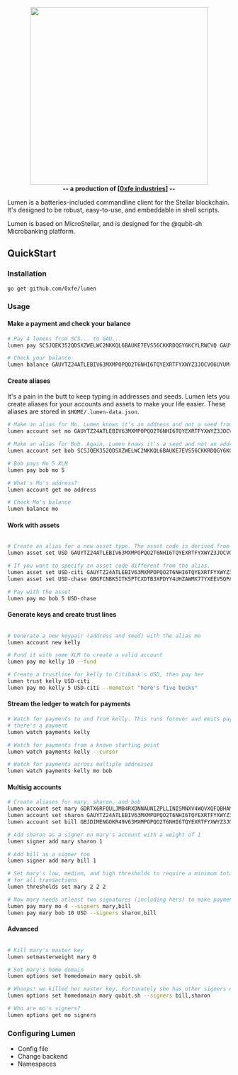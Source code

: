 <p align="center">
  <img src="https://imgur.com/Y59vox1.png" width="400"/>
  <br/>
  <b>-- a production of [<a href="https://github.com/0xfe">0xfe industries</a>] --</b>
</p

Lumen is a batteries-included commandline client for the Stellar blockchain. It's designed to
be robust, easy-to-use, and embeddable in shell scripts.

Lumen is based on MicroStellar, and is designed for the @qubit-sh Microbanking platform.

## QuickStart

### Installation

```bash
go get github.com/0xfe/lumen
```

### Usage

#### Make a payment and check your balance

```bash
# Pay 4 lumens from SCS... to GAU...
lumen pay SCSJQEK352QDSXZWELWC2NKKQL6BAUKE7EVS56CKKRDQGY6KCYLRWCVQ GAUYTZ24ATLEBIV63MXMPOPQO2T6NHI6TQYEXRTFYXWYZ3JOCVO6UYUM 4

# Check your balance
lumen balance GAUYTZ24ATLEBIV63MXMPOPQO2T6NHI6TQYEXRTFYXWYZ3JOCVO6UYUM
```

#### Create aliases

It's a pain in the butt to keep typing in addresses and seeds. Lumen lets you create aliases for your
accounts and assets to make your life easier. These aliases are stored in `$HOME/.lumen-data.json`.

```bash
# Make an alias for Mo. Lumen knows it's an address and not a seed from the string format.
lumen account set mo GAUYTZ24ATLEBIV63MXMPOPQO2T6NHI6TQYEXRTFYXWYZ3JOCVO6UYUM

# Make an alias for Bob. Again, Lumen knows it's a seed and not an address.
lumen account set bob SCSJQEK352QDSXZWELWC2NKKQL6BAUKE7EVS56CKKRDQGY6KCYLRWCVQ

# Bob pays Mo 5 XLM
lumen pay bob mo 5

# What's Mo's address?
lumen account get mo address

# Check Mo's balance
lumen balance mo
```

#### Work with assets

```bash

# Create an alias for a new asset type. The asset code is derived from the alias (USD).
lumen asset set USD GAUYTZ24ATLEBIV63MXMPOPQO2T6NHI6TQYEXRTFYXWYZ3JOCVO6UYUM

# If you want to specify an asset code different from the alias.
lumen asset set USD-citi GAUYTZ24ATLEBIV63MXMPOPQO2T6NHI6TQYEXRTFYXWYZ3JOCVO6UYUM --asset-code USD
lumen asset set USD-chase GBGFCNBK5ITK5PTCXDTB3XPDYY4UHZAWMX77YXEEV5QPANLELZLC7MXA --asset-code USD

# Pay with the asset
lumen pay mo bob 5 USD-chase
```

#### Generate keys and create trust lines

```bash

# Generate a new keypair (address and seed) with the alias mo
lumen account new kelly

# Fund it with some XLM to create a valid account
lumen pay mo kelly 10 --fund

# Create a trustline for kelly to Citibank's USD, then pay her
lumen trust kelly USD-citi
lumen pay mo kelly 5 USD-citi --memotext "here's five bucks"
```

#### Stream the ledger to watch for payments

```bash
# Watch for payments to and from kelly. This runs forever and emits payment details everytime
# there's a payment
lumen watch payments kelly

# Watch for payments from a known starting point
lumen watch payments kelly --cursor

# Watch for payments across multiple addresses
lumen watch payments kelly mo bob
```

#### Multisig accounts

```bash
# Create aliases for mary, sharon, and bob
lumen account set mary GDRTX6RFQULJMB4RXDNNAUNIZPLLINISMNXV4WQVXQFQBHAMPMBEWLFT SDXWOG4ZNW5RLTROHPFKCDSKKEFVKZYI4SLZIO6TXM6FJ7CKUCO5NWYB
lumen account set sharon GAUYTZ24ATLEBIV63MXMPOPQO2T6NHI6TQYEXRTFYXWYZ3JOCVO6UYUM SCSJQEK352QDSXZWELWC2NKKQL6BAUKE7EVS56CKKRDQGY6KCYLRWCVQ
lumen account set bill GBJDIMENGOKR49V63MXMPOPQO2T6NHI6TQYEXRTFYXWYZ3JOCVOFI53G SBLPAE53C6JXKX6CK4UN7DIXMD4EXGA4QL6NB63YHGZRTG6NPXAPWQTC

# Add sharon as a signer on mary's account with a weight of 1
lumen signer add mary sharon 1

# Add bill as a signer too
lumen signer add mary bill 1

# Set mary's low, medium, and high thresholds to require a minimum total weight of 2
# for all transactions
lumen thresholds set mary 2 2 2

# Now mary needs atleast two signatures (including hers) to make payments
lumen pay mary mo 4 --signers mary,bill
lumen pay mary bob 10 USD --signers sharon,bill
```

#### Advanced

```bash

# Kill mary's master key
lumen setmasterweight mary 0

# Set mary's home domain
lumen options set homedomain mary qubit.sh

# Whoops! we killed her master key. Fortunately she has other signers on her account.
lumen options set homedomain mary qubit.sh --signers bill,sharon

# Who are mo's signers?
lumen options get mo signers
```

### Configuring Lumen

* Config file
* Change backend
* Namespaces